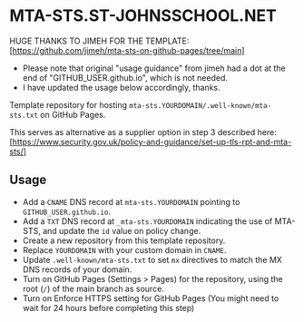 # MTA-STS.ST-JOHNSSCHOOL.NET

HUGE THANKS TO JIMEH FOR THE TEMPLATE: [https://github.com/jimeh/mta-sts-on-github-pages/tree/main]
  - Please note that original "usage guidance" from jimeh had a dot at the end of "GITHUB_USER.github.io", which is not needed.
  - I have updated the usage below accordingly, thanks.

Template repository for hosting `mta-sts.YOURDOMAIN/.well-known/mta-sts.txt` on GitHub Pages.

This serves as alternative as a supplier option in step 3 described here: [https://www.security.gov.uk/policy-and-guidance/set-up-tls-rpt-and-mta-sts/]

## Usage

- Add a `CNAME` DNS record at `mta-sts.YOURDOMAIN` pointing to `GITHUB_USER.github.io`.
- Add a `TXT` DNS record at `_mta-sts.YOURDOMAIN` indicating the use of MTA-STS, and update the `id` value on policy change.
- Create a new repository from this template repository.
- Replace `YOURDOMAIN` with your custom domain in `CNAME`.
- Update `.well-known/mta-sts.txt` to set `mx` directives to match the MX DNS records of your domain.
- Turn on GitHub Pages (Settings > Pages) for the repository, using the root (`/`) of the main branch as source.
- Turn on Enforce HTTPS setting for GitHub Pages (You might need to wait for 24 hours before completing this step)
